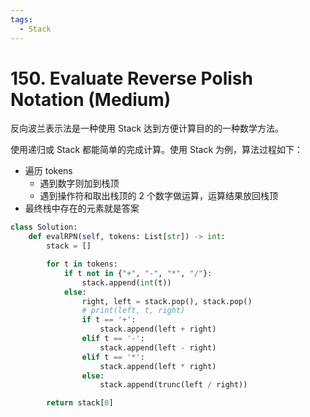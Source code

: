 ```yaml
---
tags:
  - Stack
---
```


# 150. Evaluate Reverse Polish Notation (Medium)

反向波兰表示法是一种使用 Stack 达到方便计算目的的一种数学方法。

使用递归或 Stack 都能简单的完成计算。使用 Stack 为例，算法过程如下：

- 遍历 tokens
  - 遇到数字则加到栈顶
  - 遇到操作符和取出栈顶的 2 个数字做运算，运算结果放回栈顶
- 最终栈中存在的元素就是答案

```python
class Solution:
    def evalRPN(self, tokens: List[str]) -> int:
        stack = []

        for t in tokens:
            if t not in {"+", "-", "*", "/"}:
                stack.append(int(t))
            else:
                right, left = stack.pop(), stack.pop()
                # print(left, t, right)
                if t == '+':
                    stack.append(left + right)
                elif t == '-':
                    stack.append(left - right)
                elif t == '*':
                    stack.append(left * right)
                else:
                    stack.append(trunc(left / right))

        return stack[0]
```
